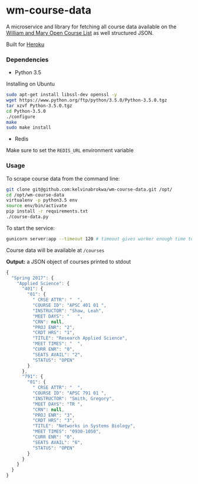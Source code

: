 # wm-course-data

A microservice and library for fetching all course data available on the [William and Mary Open Course List](https://courselist.wm.edu/courselist) as well structured JSON.

Built for [Heroku](https://heroku.com/)


### Dependencies

- Python 3.5

Installing on Ubuntu

```sh
sudo apt-get install libssl-dev openssl -y
wget https://www.python.org/ftp/python/3.5.0/Python-3.5.0.tgz
tar xzvf Python-3.5.0.tgz
cd Python-3.5.0
./configure
make
sudo make install
```

- Redis

Make sure to set the `REDIS_URL` environment variable 

### Usage

To scrape course data from the command line:

```sh
git clone git@github.com:kelvinabrokwa/wm-course-data.git /opt/
cd /opt/wm-course-data
virtualenv -p python3.5 env
source env/bin/activate
pip install -r requirements.txt
./course-data.py
```

To start the service:

```sh
gunicorn server:app --timeout 120 # timeout gives worker enough time to scrape data
```

Course data will be available at `/courses`


**Output:** a JSON object of courses printed to stdout

```js
{
  "Spring 2017": {
    "Applied Science": {
      "401": {
        "01": {
          " CRSE ATTR": "  ",
          "COURSE ID": "APSC 401 01 ",
          "INSTRUCTOR": "Shaw, Leah",
          "MEET DAYS": "   ",
          "CRN": null,
          "PROJ ENR": "2",
          "CRDT HRS": "1",
          "TITLE": "Research Applied Science",
          "MEET TIMES": "  ",
          "CURR ENR": "0",
          "SEATS AVAIL": "2",
          "STATUS": "OPEN"
        }
      },
      "791": {
        "01": {
          " CRSE ATTR": "  ",
          "COURSE ID": "APSC 791 01 ",
          "INSTRUCTOR": "Smith, Gregory",
          "MEET DAYS": "TR ",
          "CRN": null,
          "PROJ ENR": "3",
          "CRDT HRS": "3",
          "TITLE": "Networks in Systems Biology",
          "MEET TIMES": "0930-1050",
          "CURR ENR": "0",
          "SEATS AVAIL": "6",
          "STATUS": "OPEN"
        }
      }
    }
  }
}
```
